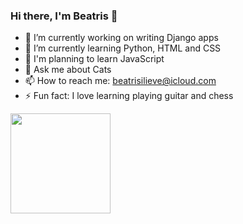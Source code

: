 

### Hi there, I'm Beatris 👋

- 🔭 I’m currently working on writing Django apps
- 🌱 I’m currently learning Python, HTML and CSS
- 🤔 I'm planning to learn JavaScript
- 💬 Ask me about Cats
- 📫 How to reach me: beatrisilieve@icloud.com
- ⚡ Fun fact: I love learning playing guitar and chess

<img height="160" src="https://github-readme-stats-git-masterrstaa-rickstaa.vercel.app/api/top-langs/?username=BeatrisIlieve&layout=compact&bg_color=000000&hide_border=true" />

